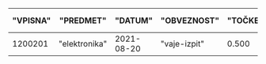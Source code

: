| "VPISNA" | "PREDMET" | "DATUM" | "OBVEZNOST" | "TOČKE" | "OCENA [%]" |
|---|---|---|---|---|---|
| 1200201 | "elektronika" | 2021-08-20 | "vaje-izpit" | 0.500 | 50.0 |


